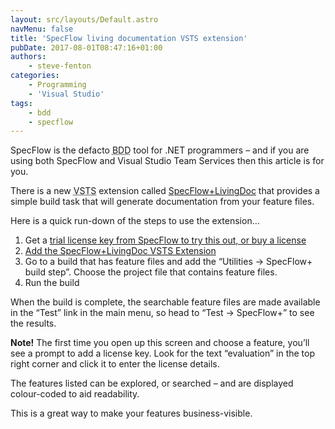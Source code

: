 ```yaml
---
layout: src/layouts/Default.astro
navMenu: false
title: 'SpecFlow living documentation VSTS extension'
pubDate: 2017-08-01T08:47:16+01:00
authors:
    - steve-fenton
categories:
    - Programming
    - 'Visual Studio'
tags:
    - bdd
    - specflow
---
```


SpecFlow is the defacto <abbr title="Behaviour-Driven Development">BDD</abbr> tool for .NET programmers – and if you are using both SpecFlow and Visual Studio Team Services then this article is for you.

There is a new <abbr title="Visual Studio Team Services">VSTS</abbr> extension called [SpecFlow+LivingDoc](https://marketplace.visualstudio.com/items?itemName=techtalk.techtalk-specflow-plus&utm_source=fenton) that provides a simple build task that will generate documentation from your feature files.

Here is a quick run-down of the steps to use the extension…

1. Get a [trial license key from SpecFlow to try this out, or buy a license](http://specflow.org/plus/)
2. [Add the SpecFlow+LivingDoc VSTS Extension](https://marketplace.visualstudio.com/items?itemName=techtalk.techtalk-specflow-plus&utm_source=fenton)
3. Go to a build that has feature files and add the “Utilities -&gt; SpecFlow+ build step”. Choose the project file that contains feature files.
4. Run the build

When the build is complete, the searchable feature files are made available in the “Test” link in the main menu, so head to “Test -&gt; SpecFlow+” to see the results.

**Note!** The first time you open up this screen and choose a feature, you’ll see a prompt to add a license key. Look for the text “evaluation” in the top right corner and click it to enter the license details.

The features listed can be explored, or searched – and are displayed colour-coded to aid readability.

This is a great way to make your features business-visible.